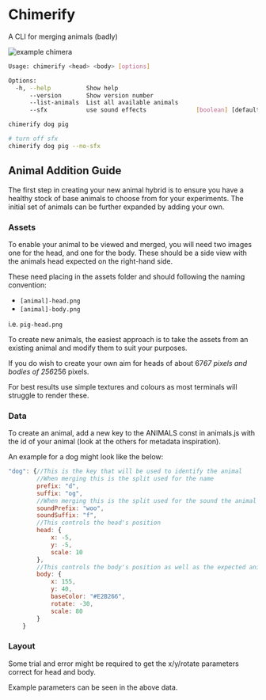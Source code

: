# Chimerify
A CLI for merging animals (badly)

![example chimera](example.png)

```sh
Usage: chimerify <head> <body> [options]

Options:
  -h, --help          Show help                                        [boolean]
      --version       Show version number                              [boolean]
      --list-animals  List all available animals                       [boolean]
      --sfx           use sound effects              [boolean] [default: "true"]
```

```sh
chimerify dog pig

# turn off sfx
chimerify dog pig --no-sfx
```

## Animal Addition Guide

The first step in creating your new animal hybrid is to ensure you have a healthy stock of base animals to choose from for your experiments. The initial set of animals can be further expanded by adding your own.

### Assets

To enable your animal to be viewed and merged, you will need two images one for the head, and one for the body. These should be a side view with the animals head expected on the right-hand side.

These need placing in the assets folder and should following the naming convention:
* `[animal]-head.png`
* `[animal]-body.png`

i.e. `pig-head.png`

To create new animals, the easiest approach is to take the assets from an existing animal and modify them to suit your purposes. 

If you do wish to create your own aim for heads of about 67*67 pixels and bodies of 256*256 pixels. 

For best results use simple textures and colours as most terminals will struggle to render these.

### Data

To create an animal, add a new key to the ANIMALS const in animals.js with the id of your animal (look at the others for metadata inspiration). 

An example for a dog might look like the below:

```js
"dog": {//This is the key that will be used to identify the animal
        //When merging this is the split used for the name
        prefix: "d", 
        suffix: "og",
        //When merging this is the split used for the sound the animal makes
        soundPrefix: "woo",
        soundSuffix: "f",
        //This controls the head's position
        head: {
            x: -5,
            y: -5,
            scale: 10
        },
        //This controls the body's position as well as the expected animal colour
        body: {
            x: 155,
            y: 40,
            baseColor: "#E2B266",
            rotate: -30,
            scale: 80
        }
    }
```

### Layout

Some trial and error might be required to get the x/y/rotate parameters correct for head and body.

Example parameters can be seen in the above data. 
